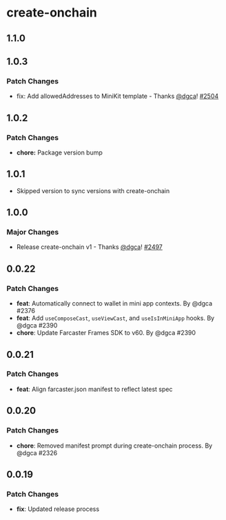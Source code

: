 # create-onchain

## 1.1.0

## 1.0.3

### Patch Changes

- fix: Add allowedAddresses to MiniKit template - Thanks [@dgca](https://github.com/dgca)! [#2504](https://github.com/coinbase/onchainkit/pull/2504)

## 1.0.2

### Patch Changes

- **chore:** Package version bump

## 1.0.1

- Skipped version to sync versions with create-onchain

## 1.0.0

### Major Changes

- Release create-onchain v1 - Thanks [@dgca](https://github.com/dgca)! [#2497](https://github.com/coinbase/onchainkit/pull/2497)

## 0.0.22

### Patch Changes

- **feat**: Automatically connect to wallet in mini app contexts. By @dgca #2376
- **feat**: Add `useComposeCast`, `useViewCast`, and `useIsInMiniApp` hooks. By @dgca #2390
- **chore**: Update Farcaster Frames SDK to v60. By @dgca #2390

## 0.0.21

### Patch Changes

- **feat**: Align farcaster.json manifest to reflect latest spec

## 0.0.20

### Patch Changes

- **chore**: Removed manifest prompt during create-onchain process. By @dgca #2326

## 0.0.19

### Patch Changes

- **fix**: Updated release process
